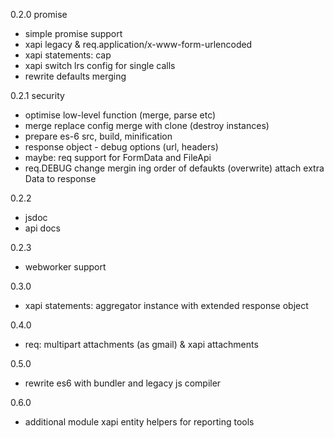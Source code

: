 0.2.0 promise

* simple promise support
* xapi legacy & req.application/x-www-form-urlencoded
* xapi statements: cap
* xapi switch lrs config for single calls
* rewrite defaults merging

0.2.1 security

* optimise low-level function (merge, parse etc)
* merge replace config merge with clone (destroy instances)
* prepare es-6 src, build, minification
* response object - debug options (url, headers)
* maybe: req support for FormData and FileApi
* req.DEBUG change mergin ing order of defaukts (overwrite) attach extra Data to response

0.2.2

* jsdoc
* api docs

0.2.3

* webworker support

0.3.0

* xapi statements: aggregator instance with extended response object

0.4.0

* req: multipart attachments (as gmail) & xapi attachments

0.5.0

* rewrite es6 with bundler and legacy js compiler

0.6.0

* additional module xapi entity helpers for reporting tools
